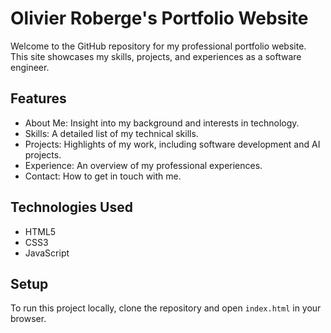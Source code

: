 # Olivier Roberge's Portfolio Website

Welcome to the GitHub repository for my professional portfolio website. This site showcases my skills, projects, and experiences as a software engineer.

## Features

- About Me: Insight into my background and interests in technology.
- Skills: A detailed list of my technical skills.
- Projects: Highlights of my work, including software development and AI projects.
- Experience: An overview of my professional experiences.
- Contact: How to get in touch with me.

## Technologies Used

- HTML5
- CSS3
- JavaScript

## Setup

To run this project locally, clone the repository and open `index.html` in your browser.

